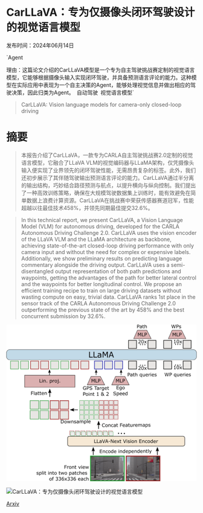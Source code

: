 # CarLLaVA：专为仅摄像头闭环驾驶设计的视觉语言模型

发布时间：2024年06月14日

`Agent

理由：这篇论文介绍的CarLLaVA模型是一个专为自主驾驶挑战赛定制的视觉语言模型，它能够根据摄像头输入实现闭环驾驶，并具备预测语言评论的能力。这种模型在实际应用中表现为一个自主决策的Agent，能够处理视觉信息并做出相应的驾驶决策，因此归类为Agent。` `自动驾驶` `视觉语言模型`

> CarLLaVA: Vision language models for camera-only closed-loop driving

# 摘要

> 本报告介绍了CarLLaVA，一款专为CARLA自主驾驶挑战赛2.0定制的视觉语言模型，它融合了LLaVA VLM的视觉编码器与LLaMA架构，仅凭摄像头输入便实现了业界领先的闭环驾驶性能，无需昂贵复杂的标签。此外，我们还初步展示了其伴随驾驶输出预测语言评论的能力。CarLLaVA通过半分离的输出结构，巧妙结合路径预测与航点，以提升横向与纵向控制。我们提出了一种高效训练策略，确保在大规模驾驶数据集上训练时，能有效避免在简单数据上浪费计算资源。CarLLaVA在挑战赛中荣获传感器赛道冠军，性能超越以往最佳技术458%，并领先同期最佳提交32.6%。

> In this technical report, we present CarLLaVA, a Vision Language Model (VLM) for autonomous driving, developed for the CARLA Autonomous Driving Challenge 2.0. CarLLaVA uses the vision encoder of the LLaVA VLM and the LLaMA architecture as backbone, achieving state-of-the-art closed-loop driving performance with only camera input and without the need for complex or expensive labels. Additionally, we show preliminary results on predicting language commentary alongside the driving output. CarLLaVA uses a semi-disentangled output representation of both path predictions and waypoints, getting the advantages of the path for better lateral control and the waypoints for better longitudinal control. We propose an efficient training recipe to train on large driving datasets without wasting compute on easy, trivial data. CarLLaVA ranks 1st place in the sensor track of the CARLA Autonomous Driving Challenge 2.0 outperforming the previous state of the art by 458% and the best concurrent submission by 32.6%.

![CarLLaVA：专为仅摄像头闭环驾驶设计的视觉语言模型](../../../paper_images/2406.10165/x1.png)

![CarLLaVA：专为仅摄像头闭环驾驶设计的视觉语言模型](../../../paper_images/2406.10165/x2.png)

[Arxiv](https://arxiv.org/abs/2406.10165)